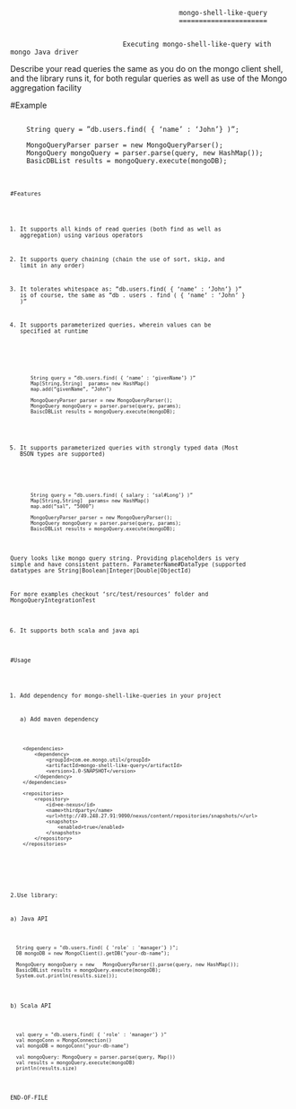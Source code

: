                                               mongo-shell-like-query
                                              ======================


                                Executing mongo-shell-like-query with mongo Java driver

Describe your read queries the same as you do on the mongo client shell, and the library runs it, for both regular queries as well as use of the Mongo aggregation facility

#Example
<pre><code>
    String query = ”db.users.find( { ‘name’ : ‘John’} )”;

    MongoQueryParser parser = new MongoQueryParser();
    MongoQuery mongoQuery = parser.parse(query, new HashMap());
    BasicDBList results = mongoQuery.execute(mongoDB);
<code></pre>
#Features

1. It supports all kinds of read queries (both find as well as aggregation) using various operators

2. It supports query chaining (chain the use of sort, skip, and limit in any order)

3. It tolerates whitespace as: ”db.users.find( { ‘name’ :   ‘John’} )” is of course, the same as 
   ”db   .   users  .  find  (  {   ‘name’   :   ‘John’   }   )”

4. It supports parameterized queries, wherein values can be specified at runtime

 <pre><code>
       String query = ”db.users.find( { ‘name’ : ‘givenName’} )”
       Map[String,String]  params= new HashMap()
       map.add(“givenName”, “John”)

       MongoQueryParser parser = new MongoQueryParser();
       MongoQuery mongoQuery = parser.parse(query, params);
       BaiscDBList results = mongoQuery.execute(mongoDB);
</code></pre>

5. It supports parameterized queries with strongly typed data (Most BSON types are supported)

 <pre><code>
       String query = ”db.users.find( { salary : ‘sal#Long’} )” 
       Map[String,String]  params= new HashMap()
       map.add(“sal”, “5000”)

       MongoQueryParser parser = new MongoQueryParser();
       MongoQuery mongoQuery = parser.parse(query, params);
       BaiscDBList results = mongoQuery.execute(mongoDB);
</code></pre>

 Query looks like mongo query string. Providing placeholders is very simple and have consistent pattern.
ParameterName#DataType (supported datatypes are String|Boolean|Integer|Double|ObjectId)

 For more examples checkout ‘src/test/resources’ folder and MongoQueryIntegrationTest

6. It supports both scala and java api 

#Usage

1. Add dependency for mongo-shell-like-queries in your project

   a) Add maven dependency

   <pre><code>
    &lt;dependencies>
        &lt;dependency>
            &lt;groupId>com.ee.mongo.util&lt;/groupId>
            &lt;artifactId>mongo-shell-like-query&lt;/artifactId>
            &lt;version>1.0-SNAPSHOT&lt;/version>
        &lt;/dependency>
    &lt;/dependencies>

    &lt;repositories>
        &lt;repository>
            &lt;id>ee-nexus&lt;/id>
            &lt;name>thirdparty&lt;/name>
            &lt;url>http://49.248.27.91:9090/nexus/content/repositories/snapshots/&lt;/url>
            &lt;snapshots>
                &lt;enabled>true&lt;/enabled>
            &lt;/snapshots>
        &lt;/repository>
    &lt;/repositories>

  </code></pre> 

2.Use library:

  a) Java API
<pre><code>
  String query = "db.users.find( { 'role' : 'manager'} )";
  DB mongoDB = new MongoClient().getDB("your-db-name");

  MongoQuery mongoQuery = new   MongoQueryParser().parse(query, new HashMap<String, String>());
  BasicDBList results = mongoQuery.execute(mongoDB);
  System.out.println(results.size());
</code></pre>
   b) Scala API
<pre><code>
  val query = "db.users.find( { 'role' : 'manager'} )"
  val mongoConn = MongoConnection()
  val mongoDB = mongoConn("your-db-name")
  
  val mongoQuery: MongoQuery = parser.parse(query, Map())
  val results = mongoQuery.execute(mongoDB)
  println(results.size)
</code></pre> 
END-OF-FILE 
